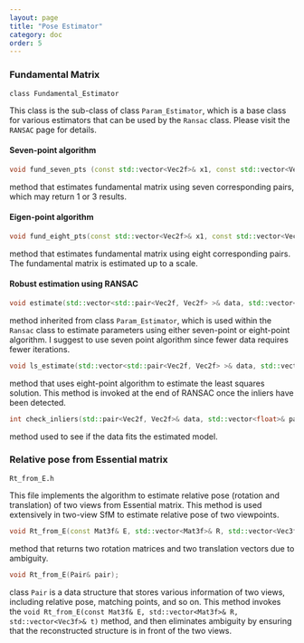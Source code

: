 ```yaml
---
layout: page
title: "Pose Estimator"
category: doc
order: 5
---
```


### Fundamental Matrix
`class Fundamental_Estimator`

This class is the sub-class of class `Param_Estimator`, which is a base class for various estimators that can be used by the `Ransac` class. Please visit the `RANSAC` page for details.

#### Seven-point algorithm
```cpp
void fund_seven_pts (const std::vector<Vec2f>& x1, const std::vector<Vec2f>& x2, vector<Mat3f>& F);
```
method that estimates fundamental matrix using seven corresponding pairs, which may return 1 or 3 results.

#### Eigen-point algorithm
```cpp
void fund_eight_pts(const std::vector<Vec2f>& x1, const std::vector<Vec2f>& x2, Mat3f& F);
```
method that estimates fundamental matrix using eight corresponding pairs. The fundamental matrix is estimated up to a scale.

#### Robust estimation using RANSAC
```cpp
void estimate(std::vector<std::pair<Vec2f, Vec2f> >& data, std::vector<float>& params);
```
method inherited from class `Param_Estimator`, which is used within the `Ransac` class to estimate parameters using either seven-point or eight-point algorithm. I suggest to use seven point algorithm since fewer data requires fewer iterations.

```cpp
void ls_estimate(std::vector<std::pair<Vec2f, Vec2f> >& data, std::vector<float>& params);
```
method that uses eight-point algorithm to estimate the least squares solution. This method is invoked at the end of RANSAC once the inliers have been detected.

```cpp
int check_inliers(std::pair<Vec2f, Vec2f>& data, std::vector<float>& params);
```
method used to see if the data fits the estimated model.

### Relative pose from Essential matrix
`Rt_from_E.h`

This file implements the algorithm to estimate relative pose (rotation and translation) of two views from Essential matrix. This method is used extensively in two-view SfM to estimate relative pose of two viewpoints.

```cpp
void Rt_from_E(const Mat3f& E, std::vector<Mat3f>& R, std::vector<Vec3f>& t);
```
method that returns two rotation matrices and two translation vectors due to ambiguity.

```cpp
void Rt_from_E(Pair& pair);
```
class `Pair` is a data structure that stores various information of two views, including relative pose, matching points, and so on. This method invokes the `void Rt_from_E(const Mat3f& E, std::vector<Mat3f>& R, std::vector<Vec3f>& t)` method, and then eliminates ambiguity by ensuring that the reconstructed structure is in front of the two views.